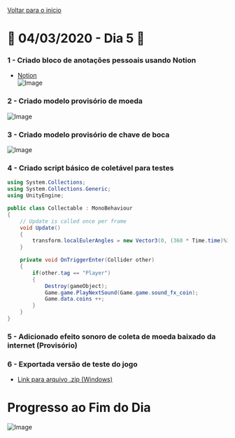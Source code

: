 [Voltar para o início](../../README.md)
# :calendar: 04/03/2020 - Dia 5 :calendar:
### 1 - Criado bloco de anotações pessoais usando **Notion**
* [Notion](https://www.notion.so/)<br/>
![Image](../Images/04-03-2020/notion.png)
### 2 - Criado modelo provisório de **moeda**
![Image](../Images/04-03-2020/coin.png)
### 3 - Criado modelo provisório de **chave de boca**
![Image](../Images/04-03-2020/wrench.png)
### 4 - Criado script básico de coletável para testes
```cs
using System.Collections;
using System.Collections.Generic;
using UnityEngine;

public class Collectable : MonoBehaviour
{
    // Update is called once per frame
    void Update()
    {
        transform.localEulerAngles = new Vector3(0, (360 * Time.time)%360, 0);
    }

    private void OnTriggerEnter(Collider other)
    {
        if(other.tag == "Player")
        {
            Destroy(gameObject);
            Game.game.PlayNextSound(Game.game.sound_fx_coin);
            Game.data.coins ++;
        }
    }
}
```
### 5 - Adicionado efeito sonoro de coleta de moeda baixado da internet (Provisório)
### 6 - Exportada versão de teste do jogo 
* [Link para arquivo .zip (Windows)](/GitHub/Exports/04-03-2020-Windows.zip)
# Progresso ao Fim do Dia
![Image](../Images/04-03-2020/end_1.png)